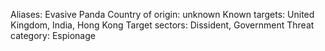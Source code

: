 Aliases:
Evasive Panda
Country of origin:
unknown
Known targets:
United Kingdom, India, Hong Kong
Target sectors:
Dissident, Government
Threat category:
Espionage
